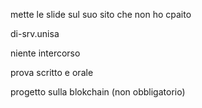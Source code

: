 mette le slide sul suo sito che non ho cpaito

di-srv.unisa

niente intercorso

prova scritto e orale

progetto sulla blokchain (non obbligatorio)



